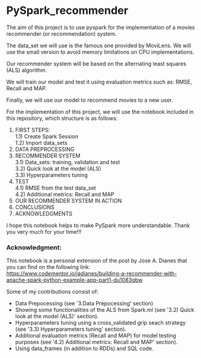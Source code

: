 # PySpark_recommender

The aim of this project is to use pyspark for the implementation of a movies recommender (or recommendation) system.

The data_set we will use is the famous one provided by MoviLens.
We will use the small version to avoid memory limitations on CPU implementations.

Our recommender system will be based on the alternating least squares (ALS) algorithm.

We will train our model and test it using evaluation metrics such as: RMSE, Recall and MAP.

Finally, we will use our model to recommend movies to a new user.


For the implementation of this project, we will use the notebook included in this repository, which structure is as follows:

1) FIRST STEPS:<br>
  1.1) Create Spark Session<br>
  1.2) Import data_sets<br>
2) DATA PREPROCESSING
3) RECOMMENDER SYSTEM<br>
3.1) Data_sets: training, validation and test<br>
3.2) Quick look at the model (ALS)<br>
3.3) Hyperparameters tuning<br>
4) TEST<br>
4.1) RMSE from the test data_set<br>
4.2) Additional metrics: Recall and MAP<br>
5) OUR RECOMMENDER SYSTEM IN ACTION
6) CONCLUSIONS
7) ACKNOWLEDGMENTS

I hope this notebook helps to make PySpark more understandable.
Thank you very much for your time!!!


### Acknowledgment:

This notebook is a personal extension of the post by Jose A. Dianes that you can find on the following link:
https://www.codementor.io/jadianes/building-a-recommender-with-apache-spark-python-example-app-part1-du1083qbw

Some of my contributions consist of:

- Data Prepocessing (see '3.Data Prepocessing' section)
- Showing some functionalities of the ALS from Spark.ml (see '3.2) Quick look at the model (ALS)' section).
- Hyperparameters tuning using a cross_validated grip seach strategy (see '3.3) Hyperparameters tuning' section).
- Additional evaluation metrics (Recall and MAP) for model testing purposes (see '4.2) Additional metrics: Recall and MAP' section).
- Using data_frames (in addition to RDDs) and SQL code.
